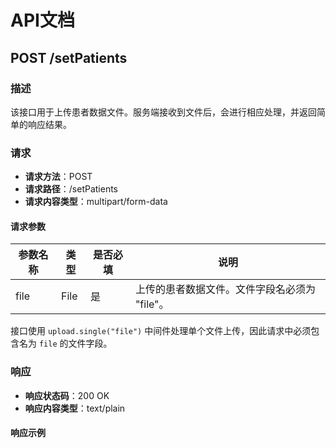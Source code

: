 # API文档

## POST /setPatients

### 描述

该接口用于上传患者数据文件。服务端接收到文件后，会进行相应处理，并返回简单的响应结果。

### 请求

- **请求方法**：POST
- **请求路径**：/setPatients
- **请求内容类型**：multipart/form-data

#### 请求参数

| 参数名称 | 类型    | 是否必填 | 说明                     |
|----------|---------|----------|--------------------------|
| file     | File    | 是       | 上传的患者数据文件。文件字段名必须为 "file"。 |

接口使用 `upload.single("file")` 中间件处理单个文件上传，因此请求中必须包含名为 `file` 的文件字段。

### 响应

- **响应状态码**：200 OK
- **响应内容类型**：text/plain

#### 响应示例

